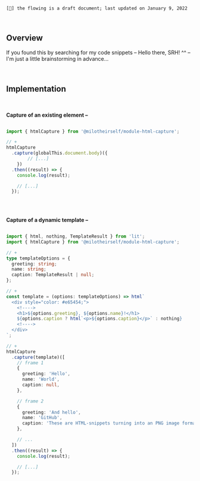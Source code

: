 <br>

`[🔖] the flowing is a draft document; last updated on January 9, 2022`

<br>

## Overview

If you found this by searching for my code snippets – Hello there, SRH! ^^ – I'm just a little brainstorming in advance...

<br>


## Implementation

<br>

**Capture of an existing element –**

```typescript
 
import { htmlCapture } from '@milotheirself/module-html-capture';

// +
htmlCapture
  .capture(globalThis.document.body)({
		// [...]
	})
  .then((result) => {
    console.log(result);

    // [...]
  });
  
```

<br>

**Capture of a dynamic template –**

```typescript
 
import { html, nothing, TemplateResult } from 'lit';
import { htmlCapture } from '@milotheirself/module-html-capture';

// +
type templateOptions = {
  greeting: string;
  name: string;
  caption: TemplateResult | null;
};

// +
const template = (options: templateOptions) => html`
  <div style="color: #e65454;">
    <!---->
    <h1>${options.greeting}, ${options.name}!</h1>
    ${options.caption ? html`<p>${options.caption}</p>` : nothing}
    <!---->
  </div>
`;

// +
htmlCapture
  .capture(template)([
    // frame 1
    {
      greeting: 'Hello',
      name: 'World',
      caption: null,
    },

    // frame 2
    {
      greeting: 'And hello',
      name: 'GitHub',
      caption: 'These are HTML-snippets turning into an PNG image format–',
    },

    // ...
  ])
  .then((result) => {
    console.log(result);

    // [...]
  });
  
```

<!--
### Contributing
[...]
-->
